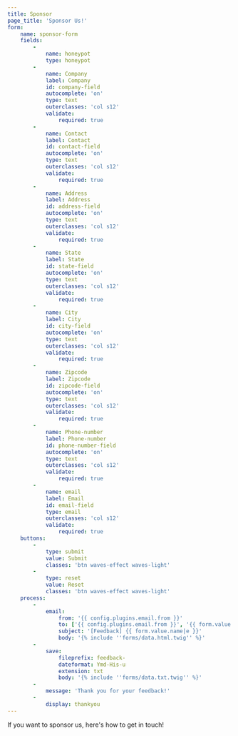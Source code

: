 ```yaml
---
title: Sponsor
page_title: 'Sponsor Us!'
form:
    name: sponsor-form
    fields:
        -
            name: honeypot
            type: honeypot
        -
            name: Company
            label: Company
            id: company-field
            autocomplete: 'on'
            type: text
            outerclasses: 'col s12'
            validate:
                required: true
        -
            name: Contact
            label: Contact
            id: contact-field
            autocomplete: 'on'
            type: text
            outerclasses: 'col s12'
            validate:
                required: true
        -
            name: Address
            label: Address
            id: address-field
            autocomplete: 'on'
            type: text
            outerclasses: 'col s12'
            validate:
                required: true
        -
            name: State
            label: State
            id: state-field
            autocomplete: 'on'
            type: text
            outerclasses: 'col s12'
            validate:
                required: true
        -
            name: City
            label: City
            id: city-field
            autocomplete: 'on'
            type: text
            outerclasses: 'col s12'
            validate:
                required: true
        -
            name: Zipcode
            label: Zipcode
            id: zipcode-field
            autocomplete: 'on'
            type: text
            outerclasses: 'col s12'
            validate:
                required: true
        -
            name: Phone-number
            label: Phone-number
            id: phone-number-field
            autocomplete: 'on'
            type: text
            outerclasses: 'col s12'
            validate:
                required: true
        -
            name: email
            label: Email
            id: email-field
            type: email
            outerclasses: 'col s12'
            validate:
                required: true
    buttons:
        -
            type: submit
            value: Submit
            classes: 'btn waves-effect waves-light'
        -
            type: reset
            value: Reset
            classes: 'btn waves-effect waves-light'
    process:
        -
            email:
                from: '{{ config.plugins.email.from }}'
                to: ['{{ config.plugins.email.from }}', '{{ form.value.email }}']
                subject: '[Feedback] {{ form.value.name|e }}'
                body: '{% include ''forms/data.html.twig'' %}'
        -
            save:
                fileprefix: feedback-
                dateformat: Ymd-His-u
                extension: txt
                body: '{% include ''forms/data.txt.twig'' %}'
        -
            message: 'Thank you for your feedback!'
        -
            display: thankyou
---
```


If you want to sponsor us, here's how to get in touch!